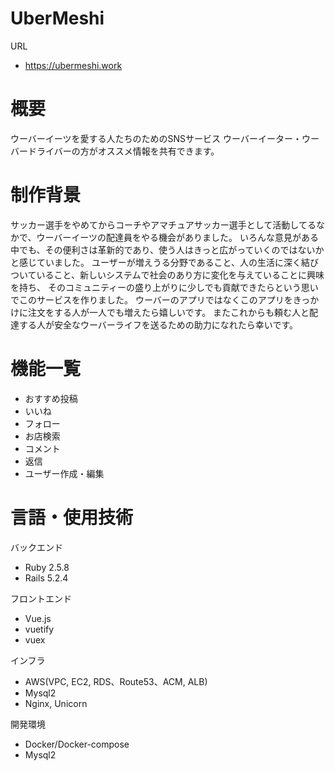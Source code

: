 # UberMeshi
URL
* https://ubermeshi.work

# 概要
ウーバーイーツを愛する人たちのためのSNSサービス
ウーバーイーター・ウーバードライバーの方がオススメ情報を共有できます。

# 制作背景
サッカー選手をやめてからコーチやアマチュアサッカー選手として活動してるなかで、ウーバーイーツの配達員をやる機会がありました。
いろんな意見がある中でも、その便利さは革新的であり、使う人はきっと広がっていくのではないかと感じていました。
ユーザーが増えうる分野であること、人の生活に深く結びついていること、新しいシステムで社会のあり方に変化を与えていることに興味を持ち、
そのコミュニティーの盛り上がりに少しでも貢献できたらという思いでこのサービスを作りました。
ウーバーのアプリではなくこのアプリをきっかけに注文をする人が一人でも増えたら嬉しいです。
またこれからも頼む人と配達する人が安全なウーバーライフを送るための助力になれたら幸いです。

# 機能一覧
* おすすめ投稿
* いいね
* フォロー
* お店検索
* コメント
* 返信
* ユーザー作成・編集



# 言語・使用技術
バックエンド
* Ruby 2.5.8
* Rails 5.2.4

フロントエンド
* Vue.js
* vuetify
* vuex

インフラ
* AWS(VPC, EC2, RDS、Route53、ACM, ALB)
* Mysql2
* Nginx, Unicorn

開発環境
* Docker/Docker-compose
* Mysql2
